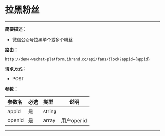 
# 拉黑粉丝
 ****

**简要描述：**


- 微信公众号拉黑单个或多个粉丝


**路由：**

```
http://demo-wechat-platform.ibrand.cc/api/fans/block?appid={appid}

```
**请求方式：**
- POST

**参数：**

|参数名|必选|类型|说明|
|:----    |:---|:----- |-----   |
|appid |是  |string |  |
|openid |是  |array |  用户openid|

 ****



